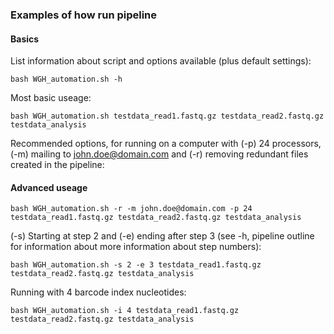 ### Examples of how run pipeline

#### Basics

List information about script and options available (plus default settings):

```
bash WGH_automation.sh -h
```

Most basic useage:

```
bash WGH_automation.sh testdata_read1.fastq.gz testdata_read2.fastq.gz testdata_analysis
```

Recommended options, for running on a computer with (-p) 24 processors, (-m) mailing 
to john.doe@domain.com and (-r) removing redundant files created in the pipeline:

#### Advanced useage

```
bash WGH_automation.sh -r -m john.doe@domain.com -p 24 testdata_read1.fastq.gz testdata_read2.fastq.gz testdata_analysis
```

(-s) Starting at step 2 and (-e) ending after step 3 (see -h, pipeline outline for information about more information 
about step numbers):

```
bash WGH_automation.sh -s 2 -e 3 testdata_read1.fastq.gz testdata_read2.fastq.gz testdata_analysis
```

Running with 4 barcode index nucleotides:

```
bash WGH_automation.sh -i 4 testdata_read1.fastq.gz testdata_read2.fastq.gz testdata_analysis
```

